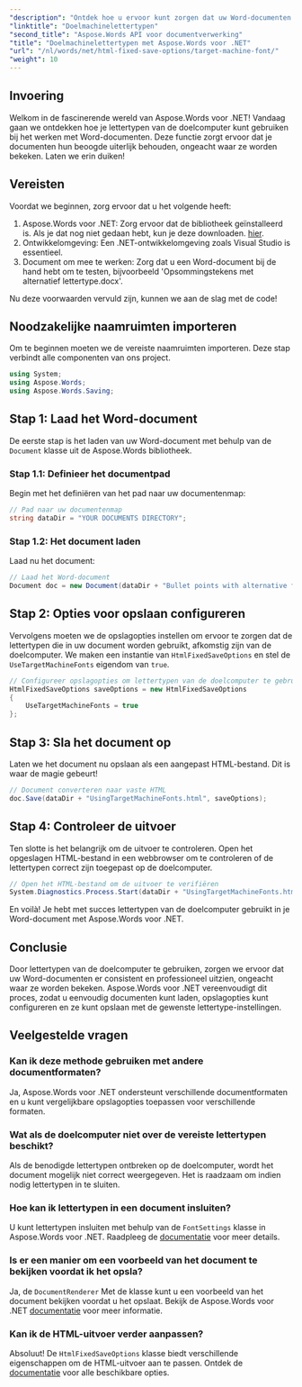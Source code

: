 ```yaml
---
"description": "Ontdek hoe u ervoor kunt zorgen dat uw Word-documenten er op verschillende platforms consistent uitzien door gebruik te maken van machinelettertypen met Aspose.Words voor .NET."
"linktitle": "Doelmachinelettertypen"
"second_title": "Aspose.Words API voor documentverwerking"
"title": "Doelmachinelettertypen met Aspose.Words voor .NET"
"url": "/nl/words/net/html-fixed-save-options/target-machine-font/"
"weight": 10
---
```


## Invoering

Welkom in de fascinerende wereld van Aspose.Words voor .NET! Vandaag gaan we ontdekken hoe je lettertypen van de doelcomputer kunt gebruiken bij het werken met Word-documenten. Deze functie zorgt ervoor dat je documenten hun beoogde uiterlijk behouden, ongeacht waar ze worden bekeken. Laten we erin duiken!

## Vereisten

Voordat we beginnen, zorg ervoor dat u het volgende heeft:

1. Aspose.Words voor .NET: Zorg ervoor dat de bibliotheek geïnstalleerd is. Als je dat nog niet gedaan hebt, kun je deze downloaden. [hier](https://releases.aspose.com/words/net/).
2. Ontwikkelomgeving: Een .NET-ontwikkelomgeving zoals Visual Studio is essentieel.
3. Document om mee te werken: Zorg dat u een Word-document bij de hand hebt om te testen, bijvoorbeeld 'Opsommingstekens met alternatief lettertype.docx'.

Nu deze voorwaarden vervuld zijn, kunnen we aan de slag met de code!

## Noodzakelijke naamruimten importeren

Om te beginnen moeten we de vereiste naamruimten importeren. Deze stap verbindt alle componenten van ons project.

```csharp
using System;
using Aspose.Words;
using Aspose.Words.Saving;
```

## Stap 1: Laad het Word-document

De eerste stap is het laden van uw Word-document met behulp van de `Document` klasse uit de Aspose.Words bibliotheek.

### Stap 1.1: Definieer het documentpad

Begin met het definiëren van het pad naar uw documentenmap:

```csharp
// Pad naar uw documentenmap
string dataDir = "YOUR DOCUMENTS DIRECTORY";
```

### Stap 1.2: Het document laden

Laad nu het document:

```csharp
// Laad het Word-document
Document doc = new Document(dataDir + "Bullet points with alternative font.docx");
```

## Stap 2: Opties voor opslaan configureren

Vervolgens moeten we de opslagopties instellen om ervoor te zorgen dat de lettertypen die in uw document worden gebruikt, afkomstig zijn van de doelcomputer. We maken een instantie van `HtmlFixedSaveOptions` en stel de `UseTargetMachineFonts` eigendom van `true`.

```csharp
// Configureer opslagopties om lettertypen van de doelcomputer te gebruiken
HtmlFixedSaveOptions saveOptions = new HtmlFixedSaveOptions
{
    UseTargetMachineFonts = true
};
```

## Stap 3: Sla het document op

Laten we het document nu opslaan als een aangepast HTML-bestand. Dit is waar de magie gebeurt!

```csharp
// Document converteren naar vaste HTML
doc.Save(dataDir + "UsingTargetMachineFonts.html", saveOptions);
```

## Stap 4: Controleer de uitvoer

Ten slotte is het belangrijk om de uitvoer te controleren. Open het opgeslagen HTML-bestand in een webbrowser om te controleren of de lettertypen correct zijn toegepast op de doelcomputer.

```csharp
// Open het HTML-bestand om de uitvoer te verifiëren
System.Diagnostics.Process.Start(dataDir + "UsingTargetMachineFonts.html");
```

En voilà! Je hebt met succes lettertypen van de doelcomputer gebruikt in je Word-document met Aspose.Words voor .NET.

## Conclusie

Door lettertypen van de doelcomputer te gebruiken, zorgen we ervoor dat uw Word-documenten er consistent en professioneel uitzien, ongeacht waar ze worden bekeken. Aspose.Words voor .NET vereenvoudigt dit proces, zodat u eenvoudig documenten kunt laden, opslagopties kunt configureren en ze kunt opslaan met de gewenste lettertype-instellingen.

## Veelgestelde vragen

### Kan ik deze methode gebruiken met andere documentformaten?
Ja, Aspose.Words voor .NET ondersteunt verschillende documentformaten en u kunt vergelijkbare opslagopties toepassen voor verschillende formaten.

### Wat als de doelcomputer niet over de vereiste lettertypen beschikt?
Als de benodigde lettertypen ontbreken op de doelcomputer, wordt het document mogelijk niet correct weergegeven. Het is raadzaam om indien nodig lettertypen in te sluiten.

### Hoe kan ik lettertypen in een document insluiten?
U kunt lettertypen insluiten met behulp van de `FontSettings` klasse in Aspose.Words voor .NET. Raadpleeg de [documentatie](https://reference.aspose.com/words/net/) voor meer details.

### Is er een manier om een voorbeeld van het document te bekijken voordat ik het opsla?
Ja, de `DocumentRenderer` Met de klasse kunt u een voorbeeld van het document bekijken voordat u het opslaat. Bekijk de Aspose.Words voor .NET [documentatie](https://reference.aspose.com/words/net/) voor meer informatie.

### Kan ik de HTML-uitvoer verder aanpassen?
Absoluut! De `HtmlFixedSaveOptions` klasse biedt verschillende eigenschappen om de HTML-uitvoer aan te passen. Ontdek de [documentatie](https://reference.aspose.com/words/net/) voor alle beschikbare opties.